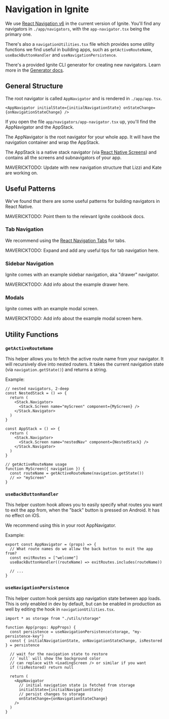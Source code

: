 # Navigation in Ignite

We use [React Navigation v6](https://reactnavigation.org/docs/getting-started/) in the current version of Ignite. You'll find any navigators in `./app/navigators`, with the `app-navigator.tsx` being the primary one.

There's also a `navigationUtilities.tsx` file which provides some utility functions we find useful in building apps, such as `getActiveRouteName`, `useBackButtonHandler` and `useNavigationPersistence`.

There's a provided Ignite CLI generator for creating new navigators. Learn more in the [Generator docs](./Generators.md#navigator-generator).

## General Structure

The root navigator is called `AppNavigator` and is rendered in `./app/app.tsx`.

```tsx
<AppNavigator initialState={initialNavigationState} onStateChange={onNavigationStateChange} />
```

If you open the file `app/navigators/app-navigator.tsx` up, you'll find the AppNavigator and the AppStack.

The AppNavigator is the root navigator for your whole app. It will have the navigation container and wrap the AppStack.

The AppStack is a native stack navigator (via [React Native Screens](https://github.com/software-mansion/react-native-screens)) and contains all the screens and subnavigators of your app.

MAVERICKTODO: Update with new navigation structure that Lizzi and Kate are working on.

## Useful Patterns

We've found that there are some useful patterns for building navigators in React Native.

MAVERICKTODO: Point them to the relevant Ignite cookbook docs.

### Tab Navigation

We recommend using the [React Navigation Tabs](https://reactnavigation.org/docs/tab-based-navigation/) for tabs.

MAVERICKTODO: Expand and add any useful tips for tab navigation here.

### Sidebar Navigation

Ignite comes with an example sidebar navigation, aka "drawer" navigator.

MAVERICKTODO: Add info about the example drawer here.

### Modals

Ignite comes with an example modal screen.

MAVERICKTODO: Add info about the example modal screen here.

## Utility Functions

### `getActiveRouteName`

This helper allows you to fetch the active route name from your navigator. It will recursively dive into nested routers. It takes the current navigation state (via `navigation.getState()`) and returns a string.

Example:

```tsx
// nested navigators, 2-deep
const NestedStack = () => {
  return (
    <Stack.Navigator>
      <Stack.Screen name="myScreen" component={MyScreen} />
    </Stack.Navigator>
  )
}

const AppStack = () => {
  return (
    <Stack.Navigator>
      <Stack.Screen name="nestedNav" component={NestedStack} />
    </Stack.Navigator>
  )
}

// getActiveRouteName usage
function MyScreen({ navigation }) {
  const routeName = getActiveRouteName(navigation.getState())
  // => "myScreen"
}
```

### `useBackButtonHandler`

This helper custom hook allows you to easily specify what routes you want to exit the app from, when the "back" button is pressed on Android. It has no effect on iOS.

We recommend using this in your root AppNavigator.

Example:

```tsx
export const AppNavigator = (props) => {
  // What route names do we allow the back button to exit the app from?
  const exitRoutes = ["welcome"]
  useBackButtonHandler((routeName) => exitRoutes.includes(routeName))

  // ...
}
```

### `useNavigationPersistence`

This helper custom hook persists app navigation state between app loads. This is only enabled in dev by default, but can be enabled in production as well by editing the hook in `navigationUtilities.tsx`.

```tsx
import * as storage from "./utils/storage"

function App(props: AppProps) {
  const persistence = useNavigationPersistence(storage, "my-persistence-key")
  const { initialNavigationState, onNavigationStateChange, isRestored } = persistence

  // wait for the navigation state to restore
  // `null` will show the background color
  // can replace with <LoadingScreen /> or similar if you want
  if (!isRestored) return null

  return (
    <AppNavigator
      // initial navigation state is fetched from storage
      initialState={initialNavigationState}
      // persist changes to storage
      onStateChange={onNavigationStateChange}
    />
  )
}
```
